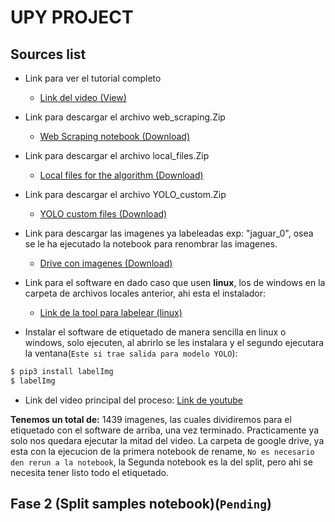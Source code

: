 # UPY PROJECT 
## Sources list


* Link para ver el tutorial completo
	- [Link del video (View)](https://www.youtube.com/playlist?list=PLP1pGkh-tN1B0fcosHdZLWZkhhnEB6xUm)


* Link para descargar el archivo web_scraping.Zip
 
	- [Web Scraping notebook (Download)](https://drive.google.com/file/d/10UHd2kdBjgw7-5Tsqqjb-FadA8Z80RBt/view)

* Link para descargar el archivo local_files.Zip 
	- [Local files for the algorithm (Download)](https://drive.google.com/file/d/1mJWbrItXURVu411AieHOUMvGitEOZZUc/view)

* Link para descargar el archivo YOLO_custom.Zip 
	- [YOLO custom files (Download)](https://drive.google.com/file/d/1gMd_JwfgOF-4kFakKjQrXiP68r2Y-0Fd/view)

* Link para descargar las imagenes ya labeleadas exp: "jaguar_0", osea se le ha ejecutado la notebook para renombrar las imagenes.
	- [Drive con imagenes (Download)](https://drive.google.com/drive/folders/1U7bozUyIZrOago1dTvKxfn30i45sTpl7?usp=sharing)
* Link para el software en dado caso que usen **linux**, los de windows en la carpeta de archivos locales anterior, ahi esta el instalador:
	- [Link de la tool para labelear (linux)](https://github.com/tzutalin/labelImg)
* Instalar el software de etiquetado de manera sencilla en linux o windows, solo ejecuten, al abrirlo se les instalara y el segundo ejecutara la ventana(`Este si trae salida para modelo YOLO`): 
```bash
$ pip3 install labelImg
$ labelImg
``` 
* Link del video principal del proceso: [Link de youtube](https://www.youtube.com/watch?v=SBNlIdAcq5k&list=PLxlDSsuQ1vid1jPLaI2Igw9gQVlG6KL6i&index=44&ab_channel=EnriqueCamacho)

**Tenemos un total de:** 1439 imagenes, las cuales dividiremos para el etiquetado con el software de arriba, una vez terminado. Practicamente ya solo nos quedara ejecutar la mitad del video. La carpeta de google drive, ya esta con la ejecucion de la primera notebook de rename, `No es necesario den rerun a la notebook`, la Segunda notebook es la del split, pero ahi se necesita tener listo todo el etiquetado.

## Fase 2 (Split samples notebook)(`Pending`)
